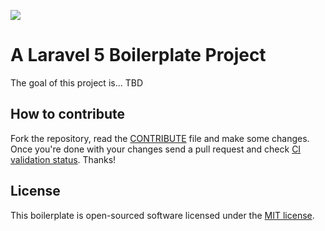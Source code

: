 <p><img src="https://laravel.com/assets/img/components/logo-laravel.svg"></p>

# A Laravel 5 Boilerplate Project

The goal of this project is... TBD

## How to contribute

Fork the repository, read the [CONTRIBUTE](CONTRIBUTE.md) file and make some changes.
Once you're done with your changes send a pull request and check [CI validation status](https://photolancer.zone).
Thanks!

## License

This boilerplate is open-sourced software licensed under the [MIT license](LICENSE).
